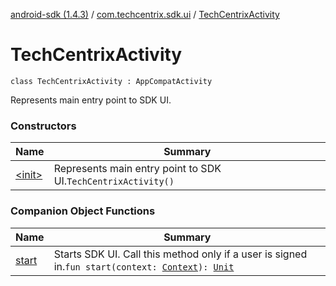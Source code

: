 [android-sdk (1.4.3)](../../index.md) / [com.techcentrix.sdk.ui](../index.md) / [TechCentrixActivity](./index.md)

# TechCentrixActivity

`class TechCentrixActivity : AppCompatActivity`

Represents main entry point to SDK UI.

### Constructors

| Name | Summary |
|---|---|
| [&lt;init&gt;](-init-.md) | Represents main entry point to SDK UI.`TechCentrixActivity()` |

### Companion Object Functions

| Name | Summary |
|---|---|
| [start](start.md) | Starts SDK UI. Call this method only if a user is signed in.`fun start(context: `[`Context`](https://developer.android.com/reference/android/content/Context.html)`): `[`Unit`](https://kotlinlang.org/api/latest/jvm/stdlib/kotlin/-unit/index.html) |
